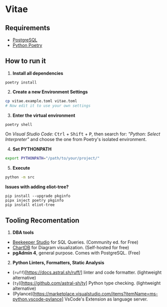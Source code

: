 # Vitae

## Requirements

- [PostgreSQL](https://www.postgresql.org/)
- [Python Poetry](https://python-poetry.org/)

## How to run it

1. **Install all dependencies**

```
poetry install
```

2. **Create a new Environment Settings**
    

```bash
cp vitae.example.toml vitae.toml
# Now edit it to use your own settings
```

3. **Enter the virtual environment**

```bash
poetry shell
```

On *Visual Studio Code*: <kbd>Ctrl</kbd> + <kbd>Shift</kbd> + <kbd>P</kbd>,
then search for: *"Python: Select Interpreter"* and choose the one from Poetry's isolated environment.

4. **Set PYTHONPATH**


```bash
export PYTHONPATH="/path/to/your/project/"
```

5. **Execute**

```bash
python -m src
```

**Issues with adding eliot-tree?**

```
pip install --upgrade pkginfo
pipx inject poetry pkginfo
pip install eliot-tree
```

## Tooling Recomentation

1. **DBA tools**
  - [Beekeeper Studio](https://www.beekeeperstudio.io/) for SQL Queries. (Community ed. for Free)
  - [ChartDB](https://github.com/chartdb/chartdb) for Diagram visualization. (Self-hosted for free)
  - **pgAdmin 4**, general purpose. Comes with PostgreSQL. (Free)
2. **Python Linters, Formatters, Static Analysis**
  - (`ruff`)[https://docs.astral.sh/ruff/] linter and code formatter. (lightweight alternative)
  - (`ty`)[https://github.com/astral-sh/ty] Python type checking. (lightweight alternative)
  - (Pylance)[https://marketplace.visualstudio.com/items?itemName=ms-python.vscode-pylance] VsCode's Extension 
    as language server.